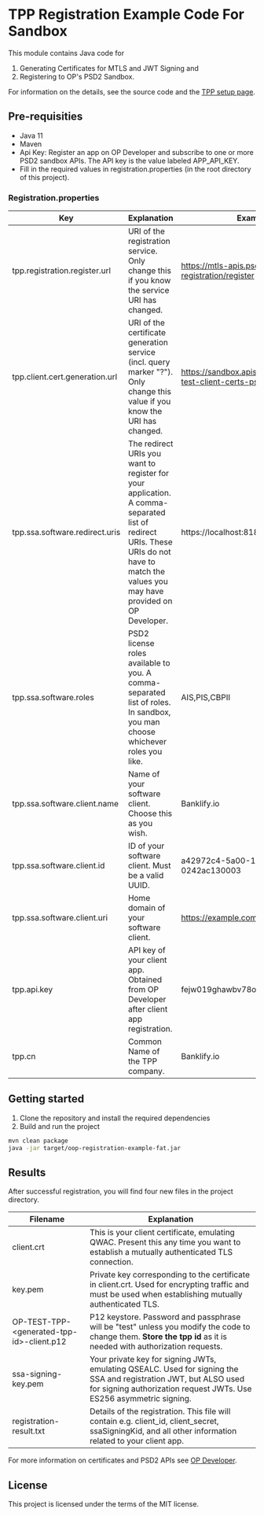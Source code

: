 # TPP Registration Example Code For Sandbox

This module contains Java code for

1. Generating Certificates for MTLS and JWT Signing and
2. Registering to OP's PSD2 Sandbox.

For information on the details, see the source code and the [TPP setup page](https://op-developer.fi/p/psd2-tpp-setup).

## Pre-requisities

- Java 11
- Maven
- Api Key: Register an app on OP Developer and subscribe to one or more PSD2 sandbox APIs. The API key is the value labeled APP_API_KEY.
- Fill in the required values in registration.properties (in the root directory of this project).

### Registration.properties

| Key                            | Explanation                                                                                                                                                                             | Example value                                                                  |
| ------------------------------ | --------------------------------------------------------------------------------------------------------------------------------------------------------------------------------------- | ------------------------------------------------------------------------------ |
| tpp.registration.register.url  | URI of the registration service. Only change this if you know the service URI has changed.                                                                                              | https://mtls-apis.psd2-sandbox.op.fi/tpp-registration/register                 |
| tpp.client.cert.generation.url | URI of the certificate generation service (incl. query marker "?"). Only change this value if you know the URI has changed.                                                             | https://sandbox.apis.op-palvelut.fi/oop-test-client-certs-psd2/v1/client-cert? |
| tpp.ssa.software.redirect.uris | The redirect URIs you want to register for your application. A comma-separated list of redirect URIs. These URIs do not have to match the values you may have provided on OP Developer. | https://localhost:8181,https://localhost:8080                                  |
| tpp.ssa.software.roles         | PSD2 license roles available to you. A comma-separated list of roles. In sandbox, you man choose whichever roles you like.                                                              | AIS,PIS,CBPII                                                                  |
| tpp.ssa.software.client.name   | Name of your software client. Choose this as you wish.                                                                                                                                  | Banklify.io                                                                    |
| tpp.ssa.software.client.id     | ID of your software client. Must be a valid UUID.                                                                                                                                       | a42972c4-5a00-11ea-8e2d-0242ac130003                                           |
| tpp.ssa.software.client.uri    | Home domain of your software client.                                                                                                                                                    | https://example.com                                                            |
| tpp.api.key                    | API key of your client app. Obtained from OP Developer after client app registration.                                                                                                   | fejw019ghawbv78oatuio                                                          |
| tpp.cn                         | Common Name of the TPP company.                                                                                                                                                         | Banklify.io                                                                    |

## Getting started

1. Clone the repository and install the required dependencies
2. Build and run the project

```bash
mvn clean package
java -jar target/oop-registration-example-fat.jar
```

## Results

After successful registration, you will find four new files in the project directory.

| Filename                                    | Explanation                                                                                                                                                                             |
| ------------------------------------------- | --------------------------------------------------------------------------------------------------------------------------------------------------------------------------------------- |
| client.crt                                  | This is your client certificate, emulating QWAC. Present this any time you want to establish a mutually authenticated TLS connection.                                                   |
| key.pem                                     | Private key corresponding to the certificate in client.crt. Used for encrypting traffic and must be used when establishing mutually authenticated TLS.                                  |
| OP-TEST-TPP-\<generated-tpp-id\>-client.p12 | P12 keystore. Password and passphrase will be "test" unless you modify the code to change them. **Store the tpp id** as it is needed with authorization requests.                       |
| ssa-signing-key.pem                         | Your private key for signing JWTs, emulating QSEALC. Used for signing the SSA and registration JWT, but ALSO used for signing authorization request JWTs. Use ES256 asymmetric signing. |
| registration-result.txt                     | Details of the registration. This file will contain e.g. client_id, client_secret, ssaSigningKid, and all other information related to your client app.                                 |

For more information on certificates and PSD2 APIs see [OP Developer](https://op-developer.fi/psd2).

## License

This project is licensed under the terms of the MIT license.
